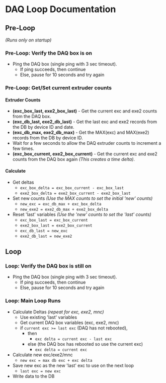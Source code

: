 # **DAQ Loop Documentation**

## **Pre-Loop** 

*(Runs only on startup)*

### **Pre-Loop: Verify the DAQ box is on**

- Ping the DAQ box (single ping with 3 sec timeout).
  - If ping succeeds, then continue
  - Else, pause for 10 seconds and try again

### **Pre-Loop: Get/Set current extruder counts**

#### Extruder Counts

- **(exc_box_last, exe2_box_last)** - Get the current exc and exe2 counts from the DAQ box.
- **(exc_db_last, exe2_db_last)** - Get the last exc and exe2 records from the DB by device ID and date.
- **(exc_db_max, exe2_db_max)** - Get the MAX(exc) and MAX(exe2) records from the DB by device ID.
- Wait for a few seconds to allow the DAQ extruder counts to increment a few times.
- **(exc_box_current, exe2_box_current)** - Get the current exc and exe2 counts from the DAQ box again *(This creates a time delta)*.

#### Calculate

- Get deltas
  - ```exc_box_delta = exc_box_current - exc_box_last```
  - ```exe2_box_delta = exe2_box_current - exe2_box_last```
- Set new counts *(Use the MAX counts to set the initial 'new' counts)*
  - ```new_exc = exc_db_max + exc_box_delta```
  - ```new_exe2 = exe2_db_max + exe2_box_delta```
- Reset 'last' variables *(Use the 'new' counts to set the 'last' counts)*
  - ```exc_box_last = exc_box_current```
  - ```exe2_box_last = exe2_box_current```
  - ```exc_db_last = new_exc```
  - ```exe2_db_last = new_exe2```

## **Loop**

### Loop: Verify the DAQ box is still on

- Ping the DAQ box (single ping with 3 sec timeout).
  - If ping succeeds, then continue
  - Else, pause for 10 seconds and try again

### Loop: Main Loop Runs

- Calculate Deltas *(repeat for exc, exe2, mnc)*
  - Use existing 'last' variables
  - Get current DAQ box variables (exc, exe2, mnc)
  - if ```current exc >= last exc``` (DAQ has not rebooted),
    - then  
      - ```exc delta = current exc - last exc```
    - else (the DAQ box has rebooted so use the current exc)
      - ```exc delta = current exc```
- Calculate new exc/exe2/mnc
  - ```new exc = max db exc + exc delta```
- Save new exc as the new 'last' exc to use on the next loop
  - ```last exc = new exc```
- Write data to the DB